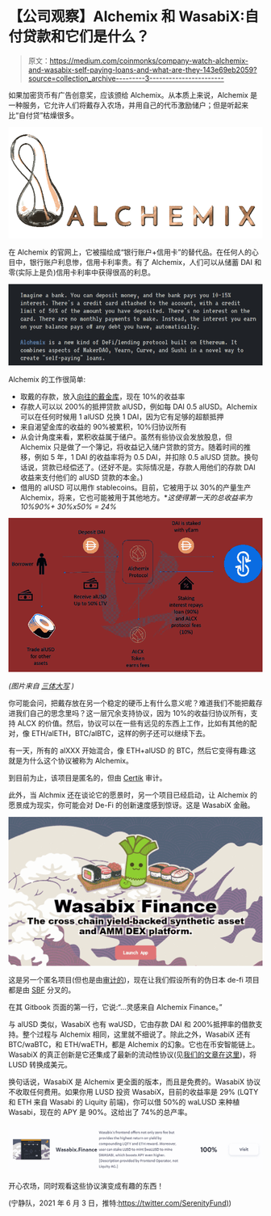 # 【公司观察】Alchemix 和 WasabiX:自付贷款和它们是什么？

> 原文：<https://medium.com/coinmonks/company-watch-alchemix-and-wasabix-self-paying-loans-and-what-are-they-143e69eb2059?source=collection_archive---------3----------------------->

如果加密货币有广告创意奖，应该颁给 Alchemix。从本质上来说，Alchemix 是一种服务，它允许人们将戴存入农场，并用自己的代币激励储户；但是听起来比“自付贷”枯燥很多。

![](img/6a3b4f2ba65ba7622499e97f3baa80cc.png)

在 Alchemix 的官网上，它被描绘成“银行账户+信用卡”的替代品。在任何人的心目中，银行账户利息惨，信用卡利率贵。有了 Alchemix，人们可以从储蓄 DAI 和零(实际上是负)信用卡利率中获得很高的利息。

![](img/4178b7ed1722bcf0fb96b2865520f268.png)

Alchemix 的工作很简单:

*   取戴的存款，放入[向往的戴金库](https://yearn.finance/vaults)，现在 10%的收益率
*   存款人可以以 200%的抵押贷款 alUSD，例如每 DAI 0.5 alUSD。Alchemix 可以在任何时候用 1 alUSD 兑换 1 DAI，因为它有足够的超额抵押
*   来自渴望金库的收益的 90%被累积，10%归协议所有
*   从会计角度来看，累积收益属于储户。虽然有些协议会发放股息，但 Alchemix 只是做了一个簿记，将收益记入储户贷款的贷方。随着时间的推移，例如 5 年，1 DAI 的收益率将为 0.5 DAI，并扣除 0.5 alUSD 贷款。换句话说，贷款已经偿还了。(还好不是。实际情况是，存款人用他们的存款 DAI 收益来支付他们的 alUSD 贷款的本金。)
*   借用的 alUSD 可以用作 stablecoins。目前，它被用于以 30%的产量生产 Alchemix，将来，它也可能被用于其他地方。**这使得第一天的总收益率为 10%*90%+ 30%x50% = 24%**

![](img/c561ff96b0be05ceff1d183bc335ca69.png)

*(图片来自* [*三体大写*](https://threebody.capital/blog/2021/4/30/self-paying-loans-and-the-magic-of-alchemix) *)*

你可能会问，把戴存放在另一个稳定的硬币上有什么意义呢？难道我们不能把戴存进我们自己的思念里吗？这一层冗余支持协议，因为 10%的收益归协议所有，支持 ALCX 的价值。然后，协议可以在一些有远见的东西上工作，比如有其他的配对，像 ETH/alETH，BTC/alBTC，这样的例子还可以继续下去。

有一天，所有的 alXXX 开始混合，像 ETH+alUSD 的 BTC，然后它变得有趣:这就是为什么这个协议被称为 Alchemix。

到目前为止，该项目是匿名的，但由 [Certik](https://alchemix.fi/a208baf6ca7e0d6b0116461f05e27cd9.pdf) 审计。

此外，当 Alchmix 还在谈论它的愿景时，另一个项目已经启动，让 Alchemix 的愿景成为现实，你可能会对 De-Fi 的创新速度感到惊讶。这是 WasabiX 金融。

![](img/2db7002858b579fe42f8c8e93e011411.png)

这是另一个匿名项目(但也是由[审计的](https://wasabix-finance.gitbook.io/wasabix_finance/code/certik-audit-report))，现在让我们假设所有的伪日本 de-fi 项目都是由 [SBF](https://twitter.com/SBF_Alameda) 分叉的。

在其 Gitbook 页面的第一行，它说:“…灵感来自 Alchemix Finance。”

与 alUSD 类似，WasabiX 也有 waUSD，它由存款 DAI 和 200%抵押率的借款支持。整个过程与 Alchemix 相同，这里就不细说了。除此之外，WasabiX 还有 BTC/waBTC，和 ETH/waETH，都是 Alchemix 的幻象。它也在币安智能链上。WasabiX 的真正创新是它还集成了最新的流动性协议(见[我们的文章在这里](https://serenityfund.medium.com/company-watch-liquity-the-challenger-of-makerdao-db58c6b8cf1))，将 LUSD 转换成美元。

换句话说，WasabiX 是 Alchemix 更全面的版本，而且是免费的。WasabiX 协议不收取任何费用。如果你用 LUSD 投资 WasabiX，目前的收益率是 29% (LQTY 和 ETH 来自 Wasabi 的 Liquity 前端)，你可以借 50%的 waLUSD 来种植 Wasabi，现在的 APY 是 90%。这给出了 74%的总产率。

![](img/afc60a940b2cc58a996ae763a6ffcde2.png)

开心农场，同时观看这些协议演变成有趣的东西！

(宁静队，2021 年 6 月 3 日，推特:[https://twitter.com/SerenityFund)](https://twitter.com/SerenityFund))